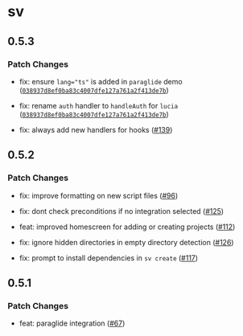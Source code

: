 # sv

## 0.5.3
### Patch Changes


- fix: ensure `lang="ts"` is added in `paraglide` demo ([`038937d8ef0ba83c4007dfe127a761a2f413de7b`](https://github.com/sveltejs/cli/commit/038937d8ef0ba83c4007dfe127a761a2f413de7b))


- fix: rename `auth` handler to `handleAuth` for `lucia` ([`038937d8ef0ba83c4007dfe127a761a2f413de7b`](https://github.com/sveltejs/cli/commit/038937d8ef0ba83c4007dfe127a761a2f413de7b))


- fix: always add new handlers for hooks ([#139](https://github.com/sveltejs/cli/pull/139))

## 0.5.2
### Patch Changes


- fix: improve formatting on new script files ([#96](https://github.com/sveltejs/cli/pull/96))


- fix: dont check preconditions if no integration selected ([#125](https://github.com/sveltejs/cli/pull/125))


- feat: improved homescreen for adding or creating projects ([#112](https://github.com/sveltejs/cli/pull/112))


- fix: ignore hidden directories in empty directory detection ([#126](https://github.com/sveltejs/cli/pull/126))


- fix: prompt to install dependencies in `sv create` ([#117](https://github.com/sveltejs/cli/pull/117))

## 0.5.1
### Patch Changes


- feat: paraglide integration ([#67](https://github.com/sveltejs/cli/pull/67))
